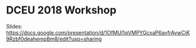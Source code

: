 # DCEU 2018 Workshop

Slides: https://docs.google.com/presentation/d/1OfMUl1qVMPYGcxaP6avfrAywCiK9Rzbf0deahempBm8/edit?usp=sharing

